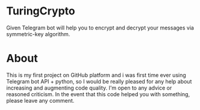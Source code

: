 # TuringCrypto
  Given Telegram bot will help you to encrypt and decrypt your messages via symmetric-key algorithm.
# About
This is my first project on GitHub platform and i was first time ever using Telegram bot API + python, so I would be really pleased for any help about increasing and augmenting code quality. I'm open to any advice or reasoned criticism. In the event that this code helped you with something, please leave any comment.
